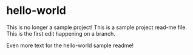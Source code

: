 # hello-world
This is no longer a sample project!
This is a sample project read-me file. This is the first edit happening on a branch.

Even more text for the hello-world sample readme!
